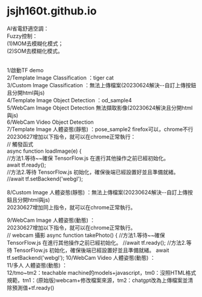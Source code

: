 # jsjh160t.github.io

AI省電舒適空調：<br>
Fuzzy控制：<br>
(1)MOM去模糊化模式；<br>
(2)SOM去模糊化模式。<br><br>

1/啟動TF demo<br>
2/Template Image Classification ：tiger cat<br>
3/Custom Image Classification  ：無法上傳檔案(20230624解決--自訂上傳按鈕且分開html與js)<br>
4/Template Image Object Detection ：od_sample4<br>
5/WebCam Image Object Detection  無法擷取影像(20230624解決且分開html與js)<br>
6/WebCam Video Object Detection<br>
7/Template Image 人體姿態(靜態) ：pose_sample2  firefox可以，chrome不行<br>
  20230627增加以下指令，就可以在chrome正常執行：<br>
  // 觸發函式<br>
  async function loadImage(e) {<br>
        //方法1.等待~~確保 TensorFlow.js 在進行其他操作之前已經初始化。<br>
        await tf.ready();<br>
        //方法2.等待 TensorFlow.js 初始化，確保後端已經設置好並且準備就緒。<br>
        //await tf.setBackend('webgl'); <br>      
8/Custom Image 人體姿態(靜態) ：無法上傳檔案(20230624解決--自訂上傳按鈕且分開html與js)<br>
  20230627增加同上指令，就可以在chrome正常執行。<br>

9/WebCam Image 人體姿態(動態) ：<br>
  20230627增加以下指令，就可以在chrome正常執行。<br>
  // webcam 攝影
  async function takePhoto() {
    //方法1.等待~~確保 TensorFlow.js 在進行其他操作之前已經初始化。
    //await tf.ready();
    //方法2.等待 TensorFlow.js 初始化，確保後端已經設置好並且準備就緒。
    await tf.setBackend('webgl');
10/WebCam Video 人體姿態(動態) ：<br>
11/多人 人體姿態(動態) ：<br>
12/tmo~tm2：teachable machine的models+javascript，tm0：沒照HTML格式規範，tm1：(原始版)webcam+修改檔案來源，tm2：chatgpt改為上傳檔案並清除預測值+tf.ready()

